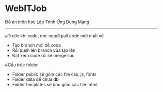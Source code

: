 # WebITJob
 Đồ án môn học Lập Trình Ứng Dụng Mạng

----------------------------
#Trước khi code, mọi người pull code mới nhất về
 - Tạo branch mới để code
 - Rồi push lên branch vừa tạo lên
 - Đạt xem code rồi sẽ merge sau
 
#Cấu trúc folder
 - Folder public sẽ gồm các file css, js, fonts
 - Folder data để chứa db
 - Folder templates sẽ bao gồm các file .html
